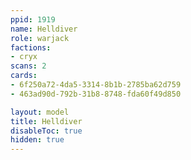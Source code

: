 ```yaml
---
ppid: 1919
name: Helldiver
role: warjack
factions:
- cryx
scans: 2
cards:
- 6f250a72-4da5-3314-8b1b-2785ba62d759
- 463ad90d-792b-31b8-8748-fda60f49d850

layout: model
title: Helldiver
disableToc: true
hidden: true
---
```

